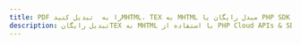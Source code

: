 ---title: PDF را به  تبدیل کنیدMHTML، TEX به MHTML مبدل رایگان یا PHP SDKdescription: تبدیل رایگانTEX به MHTML با استفاده از PHP Cloud APIs & SDK همچنین اسناد PDF را در Cloud ایجاد، ویرایش و رندر کنید.---